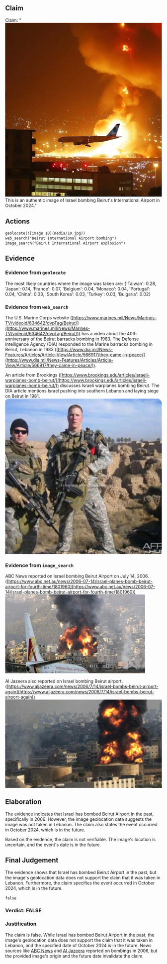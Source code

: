 ## Claim
Claim: "![image 10](media/10.jpg) This is an authentic image of Israel bombing Beirut's International Airport in October 2024."

## Actions
```
geolocate(![image 10](media/10.jpg))
web_search("Beirut International Airport bombing")
image_search("Beirut International Airport explosion")
```

## Evidence
### Evidence from `geolocate`
The most likely countries where the image was taken are: {'Taiwan': 0.28, 'Japan': 0.14, 'France': 0.07, 'Belgium': 0.04, 'Monaco': 0.04, 'Portugal': 0.04, 'China': 0.03, 'South Korea': 0.03, 'Turkey': 0.03, 'Bulgaria': 0.02}

### Evidence from `web_search`
The U.S. Marine Corps website ([https://www.marines.mil/News/Marines-TV/videoid/634642/dvpTag/Beirut/](https://www.marines.mil/News/Marines-TV/videoid/634642/dvpTag/Beirut/)) has a video about the 40th anniversary of the Beirut barracks bombing in 1983. The Defense Intelligence Agency (DIA) responded to the Marine barracks bombing in Beirut, Lebanon in 1983 ([https://www.dia.mil/News-Features/Articles/Article-View/Article/566917/they-came-in-peace/](https://www.dia.mil/News-Features/Articles/Article-View/Article/566917/they-came-in-peace/)).

An article from Brookings ([https://www.brookings.edu/articles/israeli-warplanes-bomb-beirut/](https://www.brookings.edu/articles/israeli-warplanes-bomb-beirut/)) discusses Israeli warplanes bombing Beirut. The DIA article mentions Israel pushing into southern Lebanon and laying siege on Beirut in 1981. ![image 1](media/0.jpg)


### Evidence from `image_search`
ABC News reported on Israel bombing Beirut Airport on July 14, 2006. ([https://www.abc.net.au/news/2006-07-14/israel-planes-bomb-beirut-airport-for-fourth-time/1801960](https://www.abc.net.au/news/2006-07-14/israel-planes-bomb-beirut-airport-for-fourth-time/1801960)) ![image 9227](media/2025-08-30_00-34-1756514061-858546.jpg)

Al Jazeera also reported on Israel bombing Beirut airport. ([https://www.aljazeera.com/news/2006/7/14/israel-bombs-beirut-airport-again](https://www.aljazeera.com/news/2006/7/14/israel-bombs-beirut-airport-again)) ![image 9228](media/2025-08-30_00-34-1756514063-175807.jpg)


## Elaboration
The evidence indicates that Israel has bombed Beirut Airport in the past, specifically in 2006. However, the image geolocation data suggests the image was not taken in Lebanon. The claim also states the event occurred in October 2024, which is in the future.

Based on the evidence, the claim is not verifiable. The image's location is uncertain, and the event's date is in the future.


## Final Judgement
The evidence shows that Israel has bombed Beirut Airport in the past, but the image's geolocation data does not support the claim that it was taken in Lebanon. Furthermore, the claim specifies the event occurred in October 2024, which is in the future.

`false`

### Verdict: FALSE

### Justification
The claim is false. While Israel has bombed Beirut Airport in the past, the image's geolocation data does not support the claim that it was taken in Lebanon, and the specified date of October 2024 is in the future. News sources like [ABC News](https://www.abc.net.au/news/2006-07-14/israel-planes-bomb-beirut-airport-for-fourth-time/1801960) and [Al Jazeera](https://www.aljazeera.com/news/2006/7/14/israel-bombs-beirut-airport-again) reported on bombings in 2006, but the provided image's origin and the future date invalidate the claim.
